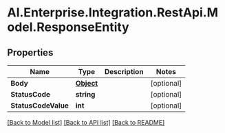 
# AI.Enterprise.Integration.RestApi.Model.ResponseEntity

## Properties

Name | Type | Description | Notes
------------ | ------------- | ------------- | -------------
**Body** | [**Object**](.md) |  | [optional] 
**StatusCode** | **string** |  | [optional] 
**StatusCodeValue** | **int** |  | [optional] 

[[Back to Model list]](../README.md#documentation-for-models)
[[Back to API list]](../README.md#documentation-for-api-endpoints)
[[Back to README]](../README.md)

